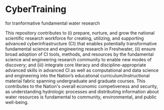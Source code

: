 # CyberTraining
for tranformative fundamental water research 

This repository contributes to (i) prepare, nurture, and grow the national scientific research workforce for creating, utilizing, and supporting advanced cyberinfrastructure (CI) that enables potentially transformative fundamental science and engineering research in Freshwater,  (ii) ensure broad adoption of CI tools, methods, and resources by the fundamental science and engineering research community to enable new modes of discovery; and (iii) integrate core literacy and discipline-appropriate advanced skills in advanced CI as well as computational and data science and engineering into the Nation’s educational curriculum/instructional material fabric spanning undergraduate and graduate courses. This contributes to the Nation's overall economic competiveness and security, as understanding hydrologic processes and distributing information about water resources is fundamental to community, environmental, and public well-being.  
